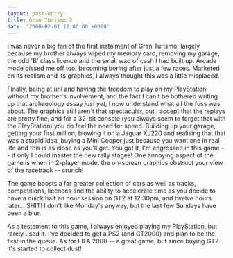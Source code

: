 ```yaml
---
layout: post-entry
title: Gran Turismo 2
date: '2000-02-01 12:00:00 +0000'
---
```

I was never a big fan of the first instalment of Gran Turismo; largely because my brother always wiped my memory card, removing my garage, the odd 'B' class licence and the small wad of cash I had built up. Arcade mode pissed me off too, becoming boring after just a few races. Marketed on its realism and its graphics, I always thought this was a little misplaced.

Finally, being at uni and having the freedom to play on my PlayStation without my brother's involvement, and the fact I can't be bothered writing up that archaeology essay _just yet_, I now understand what all the fuss was about. The graphics still aren't that spectacular, but I accept that the replays are pretty fine, and for a 32-bit console (you always seem to forget that with the PlayStation) you do feel the need for speed. Building up your garage, getting your first million, blowing it on a Jaguar XJ220 and realising that that was a stupid idea, buying a Mini Cooper just because you want one in real life and this is as close as you'll get. You got it, I'm engrossed in this game -- if only I could master the new rally stages! One annoying aspect of the game is when in 2-player mode, the on-screen graphics obstruct your view of the racetrack -- crunch!

The game boosts a far greater collection of cars as well as tracks, competitions, licences and the ability to accelerate time as you decide to have a quick half an hour session on GT2 at 12:30pm, and twelve hours later... SHIT! I don't like Monday's anyway, but the last few Sundays have been a blur.

As a testament to this game, I always enjoyed playing my PlayStation, but rarely used it. I've decided to get a PS2 (and GT2000) and plan to be the first in the queue. As for FIFA 2000 -- a great game, but since buying GT2 it's started to collect dust!